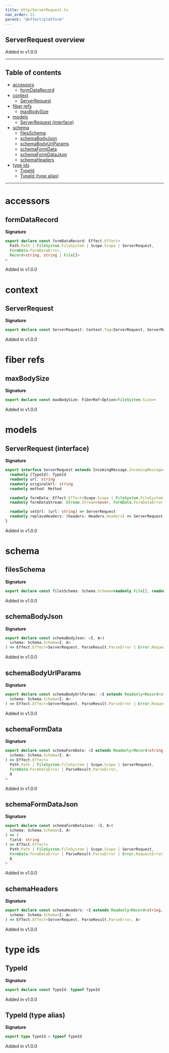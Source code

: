 ```yaml
---
title: Http/ServerRequest.ts
nav_order: 21
parent: "@effect/platform"
---
```


## ServerRequest overview

Added in v1.0.0

---

<h2 class="text-delta">Table of contents</h2>

- [accessors](#accessors)
  - [formDataRecord](#formdatarecord)
- [context](#context)
  - [ServerRequest](#serverrequest)
- [fiber refs](#fiber-refs)
  - [maxBodySize](#maxbodysize)
- [models](#models)
  - [ServerRequest (interface)](#serverrequest-interface)
- [schema](#schema)
  - [filesSchema](#filesschema)
  - [schemaBodyJson](#schemabodyjson)
  - [schemaBodyUrlParams](#schemabodyurlparams)
  - [schemaFormData](#schemaformdata)
  - [schemaFormDataJson](#schemaformdatajson)
  - [schemaHeaders](#schemaheaders)
- [type ids](#type-ids)
  - [TypeId](#typeid)
  - [TypeId (type alias)](#typeid-type-alias)

---

# accessors

## formDataRecord

**Signature**

```ts
export declare const formDataRecord: Effect.Effect<
  Path.Path | FileSystem.FileSystem | Scope.Scope | ServerRequest,
  FormData.FormDataError,
  Record<string, string | File[]>
>
```

Added in v1.0.0

# context

## ServerRequest

**Signature**

```ts
export declare const ServerRequest: Context.Tag<ServerRequest, ServerRequest>
```

Added in v1.0.0

# fiber refs

## maxBodySize

**Signature**

```ts
export declare const maxBodySize: FiberRef<Option<FileSystem.Size>>
```

Added in v1.0.0

# models

## ServerRequest (interface)

**Signature**

```ts
export interface ServerRequest extends IncomingMessage.IncomingMessage<Error.RequestError> {
  readonly [TypeId]: TypeId
  readonly url: string
  readonly originalUrl: string
  readonly method: Method

  readonly formData: Effect.Effect<Scope.Scope | FileSystem.FileSystem | Path.Path, FormData.FormDataError, FormData>
  readonly formDataStream: Stream.Stream<never, FormData.FormDataError, FormData.Part>

  readonly setUrl: (url: string) => ServerRequest
  readonly replaceHeaders: (headers: Headers.Headers) => ServerRequest
}
```

Added in v1.0.0

# schema

## filesSchema

**Signature**

```ts
export declare const filesSchema: Schema.Schema<readonly File[], readonly File[]>
```

Added in v1.0.0

## schemaBodyJson

**Signature**

```ts
export declare const schemaBodyJson: <I, A>(
  schema: Schema.Schema<I, A>
) => Effect.Effect<ServerRequest, ParseResult.ParseError | Error.RequestError, A>
```

Added in v1.0.0

## schemaBodyUrlParams

**Signature**

```ts
export declare const schemaBodyUrlParams: <I extends Readonly<Record<string, string>>, A>(
  schema: Schema.Schema<I, A>
) => Effect.Effect<ServerRequest, ParseResult.ParseError | Error.RequestError, A>
```

Added in v1.0.0

## schemaFormData

**Signature**

```ts
export declare const schemaFormData: <I extends Readonly<Record<string, string | readonly File[]>>, A>(
  schema: Schema.Schema<I, A>
) => Effect.Effect<
  Path.Path | FileSystem.FileSystem | Scope.Scope | ServerRequest,
  FormData.FormDataError | ParseResult.ParseError,
  A
>
```

Added in v1.0.0

## schemaFormDataJson

**Signature**

```ts
export declare const schemaFormDataJson: <I, A>(
  schema: Schema.Schema<I, A>
) => (
  field: string
) => Effect.Effect<
  Path.Path | FileSystem.FileSystem | Scope.Scope | ServerRequest,
  FormData.FormDataError | ParseResult.ParseError | Error.RequestError,
  A
>
```

Added in v1.0.0

## schemaHeaders

**Signature**

```ts
export declare const schemaHeaders: <I extends Readonly<Record<string, string>>, A>(
  schema: Schema.Schema<I, A>
) => Effect.Effect<ServerRequest, ParseResult.ParseError, A>
```

Added in v1.0.0

# type ids

## TypeId

**Signature**

```ts
export declare const TypeId: typeof TypeId
```

Added in v1.0.0

## TypeId (type alias)

**Signature**

```ts
export type TypeId = typeof TypeId
```

Added in v1.0.0
